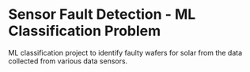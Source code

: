 # Sensor Fault  Detection - ML Classification Problem

ML classification project to identify faulty wafers for solar from the data collected from various data sensors.
